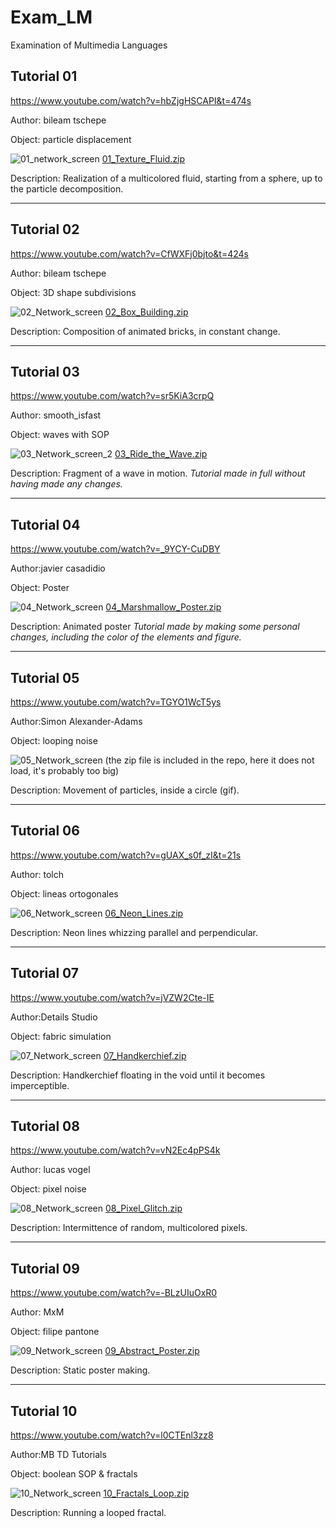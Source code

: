 # Exam_LM 
Examination of Multimedia Languages


## **Tutorial 01**
https://www.youtube.com/watch?v=hbZjgHSCAPI&t=474s

Author: bileam tschepe

Object: particle displacement

![01_network_screen](https://user-images.githubusercontent.com/78053459/131349360-c6865ef8-5a20-4c4b-8aff-b81731edf13b.PNG)
[01_Texture_Fluid.zip](https://github.com/franziskared/Exam_LM/files/7077552/01_Texture_Fluid.zip)

Description: Realization of a multicolored fluid, starting from a sphere, up to the particle decomposition.

--- 

## **Tutorial 02**

https://www.youtube.com/watch?v=CfWXFj0bjto&t=424s

Author: bileam tschepe

Object: 3D shape subdivisions

![02_Network_screen](https://user-images.githubusercontent.com/78053459/131355785-cd472537-b55f-4397-a3a3-512d6481571b.PNG)
[02_Box_Building.zip](https://github.com/franziskared/Exam_LM/files/7077550/02_Box_Building.zip)

Description: Composition of animated bricks, in constant change.

--- 

## **Tutorial 03**

https://www.youtube.com/watch?v=sr5KiA3crpQ

Author: smooth_isfast

Object: waves with SOP

![03_Network_screen_2](https://user-images.githubusercontent.com/78053459/131356115-9e8664d5-2a82-450d-a1d0-00d40d797d5f.PNG)
[03_Ride_the_Wave.zip](https://github.com/franziskared/Exam_LM/files/7077549/03_Ride_the_Wave.zip)

Description: Fragment of a wave in motion.
_Tutorial made in full without having made any changes._

--- 

## **Tutorial 04**

https://www.youtube.com/watch?v=_9YCY-CuDBY

Author:javier casadidio

Object: Poster

![04_Network_screen](https://user-images.githubusercontent.com/78053459/131356309-83df453d-c2aa-4253-aed3-a2e28f3804ac.PNG)
[04_Marshmallow_Poster.zip](https://github.com/franziskared/Exam_LM/files/7077547/04_Marshmallow_Poster.zip)

Description: Animated poster
_Tutorial made by making some personal changes, including the color of the elements and figure._

--- 

## **Tutorial 05**


https://www.youtube.com/watch?v=TGYO1WcT5ys

Author:Simon Alexander-Adams

Object: looping noise 

![05_Network_screen](https://user-images.githubusercontent.com/78053459/131356698-da2aa268-a44e-4596-b713-da1fdcd52ea2.PNG)
(the zip file is included in the repo, here it does not load, it's probably too big)

Description: Movement of particles, inside a circle (gif).

--- 

## **Tutorial 06**

https://www.youtube.com/watch?v=gUAX_s0f_zI&t=21s

Author: tolch 

Object: lineas ortogonales 

![06_Network_screen](https://user-images.githubusercontent.com/78053459/131357131-632b797d-4822-411d-b746-f6ec2e37647f.PNG)
[06_Neon_Lines.zip](https://github.com/franziskared/Exam_LM/files/7077544/06_Neon_Lines.zip)

Description: Neon lines whizzing parallel and perpendicular.

--- 

## **Tutorial 07**

https://www.youtube.com/watch?v=jVZW2Cte-IE

Author:Details Studio

Object: fabric simulation 

![07_Network_screen](https://user-images.githubusercontent.com/78053459/131357411-77bc7c06-0fbd-47ad-a05c-6126d6f74b1b.PNG)
[07_Handkerchief.zip](https://github.com/franziskared/Exam_LM/files/7077543/07_Handkerchief.zip)

Description: Handkerchief floating in the void until it becomes imperceptible.

--- 

## **Tutorial 08**

https://www.youtube.com/watch?v=vN2Ec4pPS4k

Author: lucas vogel

Object: pixel noise

![08_Network_screen](https://user-images.githubusercontent.com/78053459/131357642-c8679258-e7d4-4e21-9260-c54acb64acfa.PNG)
[08_Pixel_Glitch.zip](https://github.com/franziskared/Exam_LM/files/7077542/08_Pixel_Glitch.zip)

Description: Intermittence of random, multicolored pixels.

--- 

## **Tutorial 09** 

https://www.youtube.com/watch?v=-BLzUIuOxR0

Author: MxM

Object: filipe pantone 

![09_Network_screen](https://user-images.githubusercontent.com/78053459/131357777-b6573e10-896d-474b-91c8-0094b8ec4f73.PNG)
[09_Abstract_Poster.zip](https://github.com/franziskared/Exam_LM/files/7077541/09_Abstract_Poster.zip)

Description: Static poster making.

--- 

## **Tutorial 10** 

https://www.youtube.com/watch?v=l0CTEnl3zz8

Author:MB TD Tutorials

Object: boolean SOP & fractals

![10_Network_screen](https://user-images.githubusercontent.com/78053459/131358247-e5403295-c788-4772-aa79-b324c5e05325.PNG)
[10_Fractals_Loop.zip](https://github.com/franziskared/Exam_LM/files/7077537/10_Fractals_Loop.zip)

Description: Running a looped fractal.



